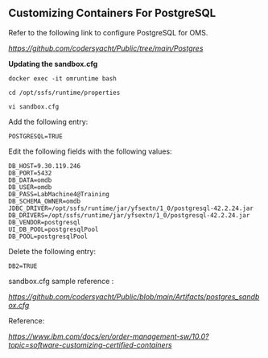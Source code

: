 ## **Customizing Containers For PostgreSQL**

Refer to the following link to configure PostgreSQL for OMS.

_https://github.com/codersyacht/Public/tree/main/Postgres_

**Updating the sandbox.cfg**

```CMD
docker exec -it omruntime bash
```
```CMD
cd /opt/ssfs/runtime/properties
```
```CMD
vi sandbox.cfg
```

Add the following entry:
```PROP
POSTGRESQL=TRUE
```
Edit the following fields with the following values:
```PROP
DB_HOST=9.30.119.246
DB_PORT=5432
DB_DATA=omdb
DB_USER=omdb
DB_PASS=LabMachine4@Training
DB_SCHEMA_OWNER=omdb
JDBC_DRIVER=/opt/ssfs/runtime/jar/yfsextn/1_0/postgresql-42.2.24.jar
DB_DRIVERS=/opt/ssfs/runtime/jar/yfsextn/1_0/postgresql-42.2.24.jar
DB_VENDOR=postgresql
UI_DB_POOL=postgresqlPool
DB_POOL=postgresqlPool
```
Delete the following entry:
```PROP
DB2=TRUE
```

sandbox.cfg sample reference :

_https://github.com/codersyacht/Public/blob/main/Artifacts/postgres_sandbox.cfg_

Reference:

_https://www.ibm.com/docs/en/order-management-sw/10.0?topic=software-customizing-certified-containers_
